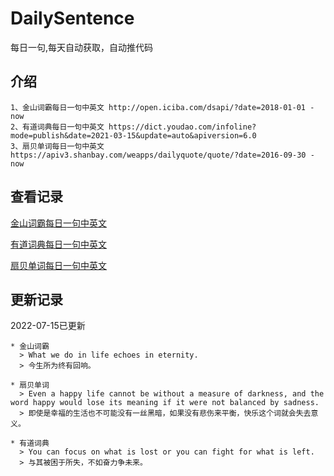# DailySentence

每日一句,每天自动获取，自动推代码

## 介绍

```
1、金山词霸每日一句中英文 http://open.iciba.com/dsapi/?date=2018-01-01 - now
2、有道词典每日一句中英文 https://dict.youdao.com/infoline?mode=publish&date=2021-03-15&update=auto&apiversion=6.0
3、扇贝单词每日一句中英文 https://apiv3.shanbay.com/weapps/dailyquote/quote/?date=2016-09-30 - now
```

## 查看记录

[金山词霸每日一句中英文](./data/iciba/)

[有道词典每日一句中英文](./data/youdao/)

[扇贝单词每日一句中英文](./data/shanbay/)

## 更新记录
2022-07-15已更新 
```
* 金山词霸
  > What we do in life echoes in eternity.
  > 今生所为终有回响。

* 扇贝单词
  > Even a happy life cannot be without a measure of darkness, and the word happy would lose its meaning if it were not balanced by sadness.
  > 即使是幸福的生活也不可能没有一丝黑暗，如果没有悲伤来平衡，快乐这个词就会失去意义。

* 有道词典
  > You can focus on what is lost or you can fight for what is left.
  > 与其被困于所失，不如奋力争未来。

```
